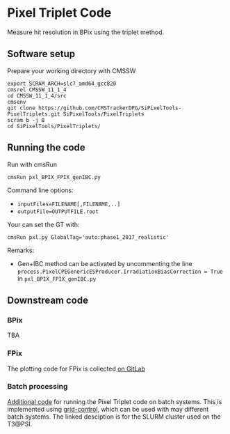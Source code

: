 # Pixel Triplet Code

Measure hit resolution in BPix using the triplet method.


## Software setup

Prepare your working directory with CMSSW

```
export SCRAM_ARCH=slc7_amd64_gcc820
cmsrel CMSSW_11_1_4
cd CMSSW_11_1_4/src
cmsenv
git clone https://github.com/CMSTrackerDPG/SiPixelTools-PixelTriplets.git SiPixelTools/PixelTriplets
scram b -j 8
cd SiPixelTools/PixelTriplets/
```

## Running the code

Run with cmsRun

```
cmsRun pxl_BPIX_FPIX_genIBC.py
```

Command line options:

- `inputFiles=FILENAME[,FILENAME,..]`
- `outputFile=OUTPUTFILE.root`


Your can set the GT with:

```
cmsRun pxl.py GlobalTag='auto:phase1_2017_realistic'
```

Remarks:

- Gen+IBC method can be activated by uncommenting the line `process.PixelCPEGenericESProducer.IrradiationBiasCorrection = True` in `pxl_BPIX_FPIX_genIBC.py`


## Downstream code

### BPix

TBA

### FPix

The plotting code for FPix is collected [on GitLab](https://gitlab.cern.ch/koschwei/fpixresolution)

### Batch processing

[Additional code](https://gitlab.cern.ch/koschwei/fpixresolution/-/tree/master/gc) for running the Pixel Triplet code on batch systems. This is implemented using [grid-control](https://github.com/grid-control/grid-control), which can be used with may different batch systems. The linked desciption is for the SLURM cluster used on the T3@PSI.
